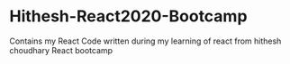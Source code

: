 # Hithesh-React2020-Bootcamp
Contains my React Code written during my learning of react from hithesh choudhary React bootcamp
